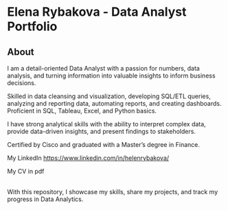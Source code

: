 # Elena Rybakova - Data Analyst Portfolio 

## About

I am a detail-oriented Data Analyst with a passion for numbers, data analysis, and turning information into valuable insights to inform business decisions.

Skilled in data cleansing and visualization, developing SQL/ETL queries, analyzing and reporting data, automating reports, and creating dashboards. Proficient in SQL, Tableau, Excel, and Python basics.

I have strong analytical skills with the ability to interpret complex data, provide data-driven insights, and present findings to stakeholders. 

Certified by Cisco and graduated with a Master’s degree in Finance.

My LinkedIn https://www.linkedin.com/in/helenrybakova/

My CV in pdf

<br>
With this repository, I showcase my skills, share my projects, and track my progress in Data Analytics.  
<br>
